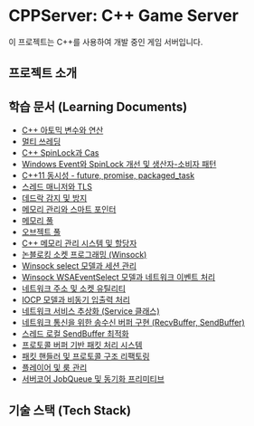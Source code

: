 # CPPServer: C++ Game Server

이 프로젝트는 C++를 사용하여 개발 중인 게임 서버입니다.

## 프로젝트 소개



## 학습 문서 (Learning Documents)

- [C++ 아토믹 변수와 연산](doc/learning/C++%20아토믹%20변수와%20연산.md)
- [멀티 쓰레딩](doc/learning/멀티%20쓰레딩.md)
- [C++ SpinLock과 Cas](doc/learning/C++%20스핀락(SpinLock)%20구현과%20CAS.md)
- [Windows Event와 SpinLock 개선 및 생산자-소비자 패턴](doc/learning/Windows%20Event와%20SpinLock%20개선%20및%20생산자-소비자%20패턴.md)
- [C++11 동시성 - future, promise, packaged_task](doc/learning/C++11%20동시성%20-%20future,%20promise,%20packaged_task.md)
- [스레드 매니저와 TLS](doc/learning/스레드%20매니저와%20TLS.md)
- [데드락 감지 및 방지](doc/learning/데드락%20감지%20및%20방지.md)
- [메모리 관리와 스마트 포인터](doc/learning/메모리%20관리와%20스마트%20포인터.md)
- [메모리 풀](doc/learning/메모리%20풀.md)
- [오브젝트 풀](doc/learning/오브젝트%20풀.md)
- [C++ 메모리 관리 시스템 및 할당자](doc/learning/C++%20메모리%20관리%20시스템%20및%20할당자.md)
- [논블로킹 소켓 프로그래밍 (Winsock)](doc/learning/논블로킹%20소켓%20프로그래밍.md)
- [Winsock select 모델과 세션 관리](doc/learning/Winsock%20select%20모델과%20세션%20관리.md)
- [Winsock WSAEventSelect 모델과 네트워크 이벤트 처리](doc/learning/Winsock%20WSAEventSelect%20모델과%20네트워크%20이벤트%20처리.md)
- [네트워크 주소 및 소켓 유틸리티](doc/learning/네트워크%20주소%20및%20소켓%20유틸리티.md)
- [IOCP 모델과 비동기 입출력 처리](doc/learning/IOCP%20모델과%20비동기%20입출력%20처리.md)
- [네트워크 서비스 추상화 (Service 클래스)](doc/learning/네트워크%20서비스%20추상화%20(Service%20클래스).md)
- [네트워크 통신을 위한 송수신 버퍼 구현 (RecvBuffer, SendBuffer)](doc/learning/네트워크%20통신을%20위한%20송수신%20버퍼%20구현%20(RecvBuffer,%20SendBuffer).md)
- [스레드 로컬 SendBuffer 최적화](doc/learning/스레드%20로컬%20SendBuffer%20최적화.md)
- [프로토콜 버퍼 기반 패킷 처리 시스템](doc/learning/프로토콜%20버퍼%20기반%20패킷%20처리%20시스템.md)
- [패킷 핸들러 및 프로토콜 구조 리팩토링](doc/learning/패킷%20핸들러%20및%20프로토콜%20구조%20리팩토링.md)
- [플레이어 및 룸 관리](doc/learning/플레이어%20및%20룸%20관리.md)
- [서버코어 JobQueue 및 동기화 프리미티브](doc/learning/서버코어%20JobQueue%20및%20동기화%20프리미티브.md)

## 기술 스택 (Tech Stack)
